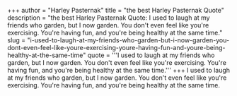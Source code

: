 +++
author = "Harley Pasternak"
title = "the best Harley Pasternak Quote"
description = "the best Harley Pasternak Quote: I used to laugh at my friends who garden, but I now garden. You don't even feel like you're exercising. You're having fun, and you're being healthy at the same time."
slug = "i-used-to-laugh-at-my-friends-who-garden-but-i-now-garden-you-dont-even-feel-like-youre-exercising-youre-having-fun-and-youre-being-healthy-at-the-same-time"
quote = '''I used to laugh at my friends who garden, but I now garden. You don't even feel like you're exercising. You're having fun, and you're being healthy at the same time.'''
+++
I used to laugh at my friends who garden, but I now garden. You don't even feel like you're exercising. You're having fun, and you're being healthy at the same time.
